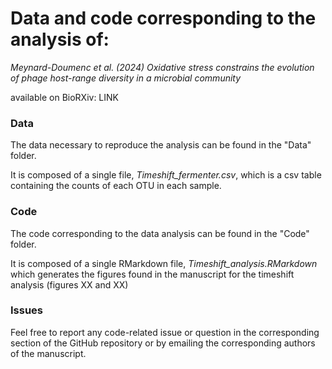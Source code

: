 # Data and code corresponding to the analysis of:

_Meynard-Doumenc et al. (2024) Oxidative stress constrains the evolution of phage host-range diversity in a microbial community_

available on BioRXiv: LINK

### Data

The data necessary to reproduce the analysis can be found in the "Data" folder.

It is composed of a single file, *Timeshift_fermenter.csv*, which is a csv table containing the counts of each OTU in each sample.

### Code

The code corresponding to the data analysis can be found in the "Code" folder.

It is composed of a single RMarkdown file, *Timeshift_analysis.RMarkdown* which generates the figures found in the manuscript for the timeshift analysis (figures XX and XX)

### Issues

Feel free to report any code-related issue or question in the corresponding section of the GitHub repository or by emailing the corresponding authors of the manuscript.


